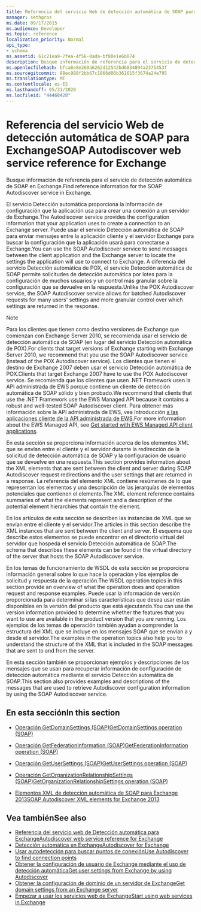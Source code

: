 ```yaml
---
title: Referencia del servicio Web de detección automática de SOAP para Exchange
manager: sethgros
ms.date: 09/17/2015
ms.audience: Developer
ms.topic: reference
localization_priority: Normal
api_type:
- schema
ms.assetid: 61c21ea9-7fea-4f56-8ada-bf80e1e6b074
description: Busque información de referencia para el servicio de detección automática de SOAP en Exchange.
ms.openlocfilehash: bfca8e8e260a6262d12542bd6834894a2375453f
ms.sourcegitcommit: 88ec988f2bb67c1866d06b361615f3674a24e795
ms.translationtype: MT
ms.contentlocale: es-ES
ms.lasthandoff: 05/31/2020
ms.locfileid: "44468428"
---
```

# <a name="soap-autodiscover-web-service-reference-for-exchange"></a><span data-ttu-id="77207-103">Referencia del servicio Web de detección automática de SOAP para Exchange</span><span class="sxs-lookup"><span data-stu-id="77207-103">SOAP Autodiscover web service reference for Exchange</span></span>

<span data-ttu-id="77207-104">Busque información de referencia para el servicio de detección automática de SOAP en Exchange.</span><span class="sxs-lookup"><span data-stu-id="77207-104">Find reference information for the SOAP Autodiscover service in Exchange.</span></span>
  
<span data-ttu-id="77207-105">El servicio Detección automática proporciona la información de configuración que la aplicación usa para crear una conexión a un servidor de Exchange.</span><span class="sxs-lookup"><span data-stu-id="77207-105">The Autodiscover service provides the configuration information that your application uses to create a connection to an Exchange server.</span></span> <span data-ttu-id="77207-106">Puede usar el servicio Detección automática de SOAP para enviar mensajes entre la aplicación cliente y el servidor Exchange para buscar la configuración que la aplicación usará para conectarse a Exchange.</span><span class="sxs-lookup"><span data-stu-id="77207-106">You can use the SOAP Autodiscover service to send messages between the client application and the Exchange server to locate the settings the application will use to connect to Exchange.</span></span> <span data-ttu-id="77207-107">A diferencia del servicio Detección automática de POX, el servicio Detección automática de SOAP permite solicitudes de detección automática por lotes para la configuración de muchos usuarios y un control más granular sobre la configuración que se devuelve en la respuesta.</span><span class="sxs-lookup"><span data-stu-id="77207-107">Unlike the POX Autodiscover service, the SOAP Autodiscover service allows for batched Autodiscover requests for many users' settings and more granular control over which settings are returned in the response.</span></span> 
  
> [!NOTE]
> <span data-ttu-id="77207-108">Para los clientes que tienen como destino versiones de Exchange que comienzan con Exchange Server 2010, se recomienda usar el servicio de detección automática de SOAP (en lugar del servicio Detección automática de POX).</span><span class="sxs-lookup"><span data-stu-id="77207-108">For clients that target versions of Exchange starting with Exchange Server 2010, we recommend that you use the SOAP Autodiscover service (instead of the POX Autodiscover service).</span></span> <span data-ttu-id="77207-109">Los clientes que tienen el destino de Exchange 2007 deben usar el servicio Detección automática de POX.</span><span class="sxs-lookup"><span data-stu-id="77207-109">Clients that target Exchange 2007 have to use the POX Autodiscover service.</span></span> <span data-ttu-id="77207-110">Se recomienda que los clientes que usen .NET Framework usen la API administrada de EWS porque contiene un cliente de detección automática de SOAP sólido y bien probado.</span><span class="sxs-lookup"><span data-stu-id="77207-110">We recommend that clients that use the .NET Framework use the EWS Managed API because it contains a robust and well-tested SOAP Autodiscover client.</span></span> <span data-ttu-id="77207-111">Para obtener más información sobre la API administrada de EWS, vea Introducción [a las aplicaciones cliente de la API administrada de EWS](https://msdn.microsoft.com/library/c2267733-6f4f-49e5-9614-1e4a24c3af1a%28Office.15%29.aspx).</span><span class="sxs-lookup"><span data-stu-id="77207-111">For more information about the EWS Managed API, see [Get started with EWS Managed API client applications](https://msdn.microsoft.com/library/c2267733-6f4f-49e5-9614-1e4a24c3af1a%28Office.15%29.aspx).</span></span> 
  
<span data-ttu-id="77207-112">En esta sección se proporciona información acerca de los elementos XML que se envían entre el cliente y el servidor durante la redirección de la solicitud de detección automática de SOAP y la configuración de usuario que se devuelve en una respuesta.</span><span class="sxs-lookup"><span data-stu-id="77207-112">This section provides information about the XML elements that are sent between the client and server during SOAP Autodiscover request redirections and the user settings that are returned in a response.</span></span> <span data-ttu-id="77207-113">La referencia del elemento XML contiene resúmenes de lo que representan los elementos y una descripción de las jerarquías de elementos potenciales que contienen el elemento.</span><span class="sxs-lookup"><span data-stu-id="77207-113">The XML element reference contains summaries of what the elements represent and a description of the potential element hierarchies that contain the element.</span></span> 
  
<span data-ttu-id="77207-114">En los artículos de esta sección se describen las instancias de XML que se envían entre el cliente y el servidor.</span><span class="sxs-lookup"><span data-stu-id="77207-114">The articles in this section describe the XML instances that are sent between the client and server.</span></span> <span data-ttu-id="77207-115">El esquema que describe estos elementos se puede encontrar en el directorio virtual del servidor que hospeda el servicio Detección automática de SOAP.</span><span class="sxs-lookup"><span data-stu-id="77207-115">The schema that describes these elements can be found in the virtual directory of the server that hosts the SOAP Autodiscover service.</span></span>
  
<span data-ttu-id="77207-116">En los temas de funcionamiento de WSDL de esta sección se proporciona información general sobre lo que hace la operación y los ejemplos de solicitud y respuesta de la operación.</span><span class="sxs-lookup"><span data-stu-id="77207-116">The WSDL operation topics in this section provide an overview of what the operation does and operation request and response examples.</span></span> <span data-ttu-id="77207-117">Puede usar la información de versión proporcionada para determinar si las características que desea usar están disponibles en la versión del producto que está ejecutando.</span><span class="sxs-lookup"><span data-stu-id="77207-117">You can use the version information provided to determine whether the features that you want to use are available in the product version that you are running.</span></span> <span data-ttu-id="77207-118">Los ejemplos de los temas de operación también ayudan a comprender la estructura del XML que se incluye en los mensajes SOAP que se envían a y desde el servidor.</span><span class="sxs-lookup"><span data-stu-id="77207-118">The examples in the operation topics also help you to understand the structure of the XML that is included in the SOAP messages that are sent to and from the server.</span></span>
  
<span data-ttu-id="77207-119">En esta sección también se proporcionan ejemplos y descripciones de los mensajes que se usan para recuperar información de configuración de detección automática mediante el servicio Detección automática de SOAP.</span><span class="sxs-lookup"><span data-stu-id="77207-119">This section also provides examples and descriptions of the messages that are used to retrieve Autodiscover configuration information by using the SOAP Autodiscover service.</span></span> 
  
## <a name="in-this-section"></a><span data-ttu-id="77207-120">En esta sección</span><span class="sxs-lookup"><span data-stu-id="77207-120">In this section</span></span>
<span data-ttu-id="77207-121"><a name="bk_InThisSection"> </a></span><span class="sxs-lookup"><span data-stu-id="77207-121"><a name="bk_InThisSection"> </a></span></span>

- [<span data-ttu-id="77207-122">Operación GetDomainSettings (SOAP)</span><span class="sxs-lookup"><span data-stu-id="77207-122">GetDomainSettings operation (SOAP)</span></span>](getdomainsettings-operation-soap.md)
    
- [<span data-ttu-id="77207-123">Operación GetFederationInformation (SOAP)</span><span class="sxs-lookup"><span data-stu-id="77207-123">GetFederationInformation operation (SOAP)</span></span>](getfederationinformation-operation-soap.md)
    
- [<span data-ttu-id="77207-124">Operación GetUserSettings (SOAP)</span><span class="sxs-lookup"><span data-stu-id="77207-124">GetUserSettings operation (SOAP)</span></span>](getusersettings-operation-soap.md)
    
- [<span data-ttu-id="77207-125">Operación GetOrganizationRelationshipSettings (SOAP)</span><span class="sxs-lookup"><span data-stu-id="77207-125">GetOrganizationRelationshipSettings operation (SOAP)</span></span>](getorganizationrelationshipsettings-operation-soap.md)
    
- [<span data-ttu-id="77207-126">Elementos XML de detección automática de SOAP para Exchange 2013</span><span class="sxs-lookup"><span data-stu-id="77207-126">SOAP Autodiscover XML elements for Exchange 2013</span></span>](soap-autodiscover-xml-elements-for-exchange-2013.md)
    
## <a name="see-also"></a><span data-ttu-id="77207-127">Vea también</span><span class="sxs-lookup"><span data-stu-id="77207-127">See also</span></span>


- [<span data-ttu-id="77207-128">Referencia del servicio web de Detección automática para Exchange</span><span class="sxs-lookup"><span data-stu-id="77207-128">Autodiscover web service reference for Exchange</span></span>](autodiscover-web-service-reference-for-exchange.md)
- [<span data-ttu-id="77207-129">Detección automática en Exchange</span><span class="sxs-lookup"><span data-stu-id="77207-129">Autodiscover for Exchange</span></span>](../exchange-web-services/autodiscover-for-exchange.md)
- [<span data-ttu-id="77207-130">Usar autodetección para buscar puntos de conexión</span><span class="sxs-lookup"><span data-stu-id="77207-130">Use Autodiscover to find connection points</span></span>](https://msdn.microsoft.com/library/03896542-549b-4c45-973c-98f9025ea26c%28Office.15%29.aspx)
- [<span data-ttu-id="77207-131">Obtener la configuración de usuario de Exchange mediante el uso de detección automática</span><span class="sxs-lookup"><span data-stu-id="77207-131">Get user settings from Exchange by using Autodiscover</span></span>](https://msdn.microsoft.com/library/6d90c305-4802-4e18-8d52-f60349feaa8d%28Office.15%29.aspx)
- [<span data-ttu-id="77207-132">Obtener la configuración de dominio de un servidor de Exchange</span><span class="sxs-lookup"><span data-stu-id="77207-132">Get domain settings from an Exchange server</span></span>](https://msdn.microsoft.com/library/2f9acb81-5135-4f72-94e8-65c235d725e6%28Office.15%29.aspx)
- [<span data-ttu-id="77207-133">Empezar a usar los servicios web de Exchange</span><span class="sxs-lookup"><span data-stu-id="77207-133">Start using web services in Exchange</span></span>](../exchange-web-services/start-using-web-services-in-exchange.md)
    

